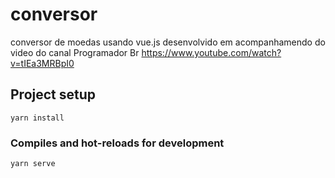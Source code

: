 # conversor
conversor de moedas usando vue.js
desenvolvido em acompanhamendo do video do canal Programador Br https://www.youtube.com/watch?v=tIEa3MRBpI0


## Project setup
```
yarn install
```

### Compiles and hot-reloads for development
```
yarn serve
```


